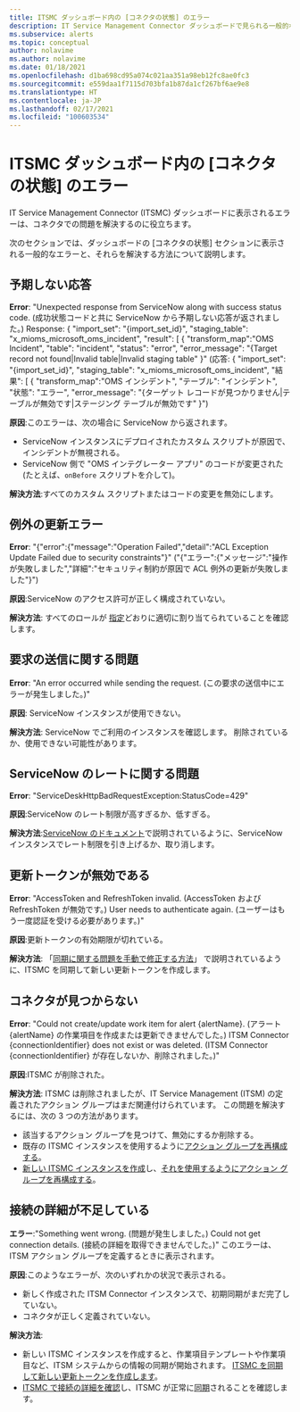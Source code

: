 ```yaml
---
title: ITSMC ダッシュボード内の [コネクタの状態] のエラー
description: IT Service Management Connector ダッシュボードで見られる一般的なエラーについて説明します。
ms.subservice: alerts
ms.topic: conceptual
author: nolavime
ms.author: nolavime
ms.date: 01/18/2021
ms.openlocfilehash: d1ba698cd95a074c021aa351a98eb12fc8ae0fc3
ms.sourcegitcommit: e559daa1f7115d703bfa1b87da1cf267bf6ae9e8
ms.translationtype: HT
ms.contentlocale: ja-JP
ms.lasthandoff: 02/17/2021
ms.locfileid: "100603534"
---
```

# <a name="connector-status-errors-in-the-itsmc-dashboard"></a>ITSMC ダッシュボード内の [コネクタの状態] のエラー

IT Service Management Connector (ITSMC) ダッシュボードに表示されるエラーは、コネクタでの問題を解決するのに役立ちます。

次のセクションでは、ダッシュボードの [コネクタの状態] セクションに表示される一般的なエラーと、それらを解決する方法について説明します。

## <a name="unexpected-response"></a>予期しない応答

**Error**: "Unexpected response from ServiceNow along with success status code. (成功状態コードと共に ServiceNow から予期しない応答が返されました。) Response: { "import_set": "{import_set_id}", "staging_table": "x_mioms_microsoft_oms_incident", "result": [ { "transform_map":"OMS Incident", "table": "incident", "status": "error", "error_message": "{Target record not found|Invalid table|Invalid staging table" }" (応答: { "import_set": "{import_set_id}", "staging_table": "x_mioms_microsoft_oms_incident", "結果": [ { "transform_map":"OMS インシデント", "テーブル": "インシデント", "状態": "エラー", "error_message": "{ターゲット レコードが見つかりません|テーブルが無効です|ステージング テーブルが無効です" }")

**原因**:このエラーは、次の場合に ServiceNow から返されます。

* ServiceNow インスタンスにデプロイされたカスタム スクリプトが原因で、インシデントが無視される。
* ServiceNow 側で "OMS インテグレーター アプリ" のコードが変更された (たとえば、`onBefore` スクリプトを介して)。

**解決方法**:すべてのカスタム スクリプトまたはコードの変更を無効にします。

## <a name="exception-update-failure"></a>例外の更新エラー

**Error**: "{"error":{"message":"Operation Failed","detail":"ACL Exception Update Failed due to security constraints"}" ("{"エラー":{"メッセージ":"操作が失敗しました","詳細":"セキュリティ制約が原因で ACL 例外の更新が失敗しました"}")

**原因**:ServiceNow のアクセス許可が正しく構成されていない。

**解決方法**: すべてのロールが [指定](itsmc-connections-servicenow.md#install-the-user-app-and-create-the-user-role)どおりに適切に割り当てられていることを確認します。

## <a name="problem-sending-a-request"></a>要求の送信に関する問題

**Error**: "An error occurred while sending the request. (この要求の送信中にエラーが発生しました。)"

**原因**: ServiceNow インスタンスが使用できない。

**解決方法**: ServiceNow でご利用のインスタンスを確認します。 削除されているか、使用できない可能性があります。

## <a name="servicenow-rate-problem"></a>ServiceNow のレートに関する問題

**Error**: "ServiceDeskHttpBadRequestException:StatusCode=429"

**原因**:ServiceNow のレート制限が高すぎるか、低すぎる。

**解決方法**:[ServiceNow のドキュメント](https://docs.servicenow.com/bundle/london-application-development/page/integrate/inbound-rest/task/investigate-rate-limit-violations.html)で説明されているように、ServiceNow インスタンスでレート制限を引き上げるか、取り消します。

## <a name="invalid-refresh-token"></a>更新トークンが無効である

**Error**: "AccessToken and RefreshToken invalid. (AccessToken および RefreshToken が無効です。) User needs to authenticate again. (ユーザーはもう一度認証を受ける必要があります。)"

**原因**:更新トークンの有効期限が切れている。

**解決方法**: 「[同期に関する問題を手動で修正する方法](./itsmc-resync-servicenow.md)」 で説明されているように、ITSMC を同期して新しい更新トークンを作成します。

## <a name="missing-connector"></a>コネクタが見つからない

**Error**: "Could not create/update work item for alert {alertName}. (アラート {alertName} の作業項目を作成または更新できませんでした。) ITSM Connector {connectionIdentifier} does not exist or was deleted. (ITSM Connector {connectionIdentifier} が存在しないか、削除されました。)"

**原因**:ITSMC が削除された。

**解決方法**: ITSMC は削除されましたが、IT Service Management (ITSM) の定義されたアクション グループはまだ関連付けられています。 この問題を解決するには、次の 3 つの方法があります。

* 該当するアクション グループを見つけて、無効にするか削除する。
* 既存の ITSMC インスタンスを使用するように[アクション グループを再構成する](./itsmc-definition.md#create-itsm-work-items-from-azure-alerts)。
* [新しい ITSMC インスタンスを作成](./itsmc-definition.md#create-an-itsm-connection)し、[それを使用するようにアクション グループを再構成する](itsmc-definition.md#create-itsm-work-items-from-azure-alerts)。

## <a name="lack-of-connection-details"></a>接続の詳細が不足している

**エラー**:"Something went wrong. (問題が発生しました。) Could not get connection details. (接続の詳細を取得できませんでした。)" このエラーは、ITSM アクション グループを定義するときに表示されます。

**原因**:このようなエラーが、次のいずれかの状況で表示される。

* 新しく作成された ITSM Connector インスタンスで、初期同期がまだ完了していない。
* コネクタが正しく定義されていない。

**解決方法**: 

* 新しい ITSMC インスタンスを作成すると、作業項目テンプレートや作業項目など、ITSM システムからの情報の同期が開始されます。 [ITSMC を同期して新しい更新トークンを作成します](./itsmc-resync-servicenow.md)。
* [ITSMC で接続の詳細を確認](./itsmc-connections-servicenow.md#create-a-connection)し、ITSMC が正常に[同期](./itsmc-resync-servicenow.md)されることを確認します。
